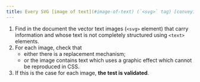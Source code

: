 ```yaml
---
title: Every SVG [image of text](#image-of-text) (`<svg>` tag) [conveying information](#image-conveying-information) whose text is not completely structured using `<text>` elements, in the absence of a [replacement mechanism](#replacement-mechanism), must if possible be replaced by [styled text](#styled-text). Is this rule respected (excluding special cases)?
---
```


1. Find in the document the vector text images (`<svg>` element) that carry information and whose text is not completely structured using `<text>` elements.
2. For each image, check that
   - either there is a replacement mechanism;
   - or the image contains text which uses a graphic effect which cannot be reproduced in CSS.
3. If this is the case for each image, **the test is validated**.
